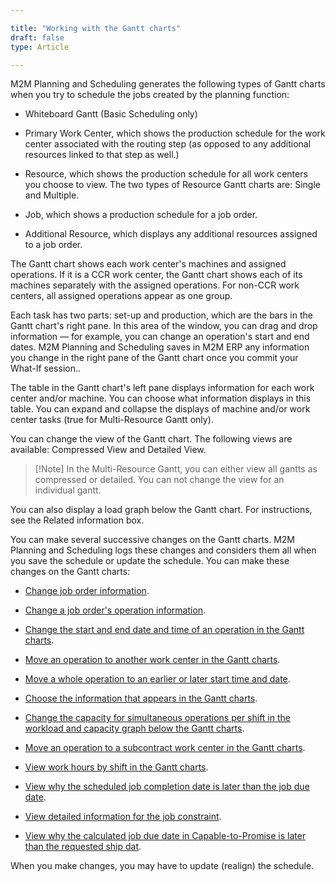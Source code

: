 ```yaml
---

title: "Working with the Gantt charts"
draft: false
type: Article

---
```


M2M Planning and Scheduling generates the following types of Gantt charts when you try to schedule the jobs created by the planning function:

- Whiteboard Gantt (Basic Scheduling only)

- Primary Work Center, which shows the production schedule for the work center associated with the routing step (as opposed to any additional resources linked to that step as well.)

- Resource, which shows the production schedule for all work centers you choose to view. The two types of Resource Gantt charts are: Single and Multiple.

- Job, which shows a production schedule for a job order.

- Additional Resource, which displays any additional resources assigned to a job order.

The Gantt chart shows each work center's machines and assigned operations. If it is a CCR work center, the Gantt chart shows each of its machines separately with the assigned operations. For non-CCR work centers, all assigned operations appear as one group.

Each task has two parts: set-up and production, which are the bars in the Gantt chart's right pane. In this area of the window, you can drag and drop information — for example, you can change an operation's start and end dates. M2M Planning and Scheduling saves in M2M ERP any information you change in the right pane of the Gantt chart once you commit your What-If session..

The table in the Gantt chart's left pane displays information for each work center and/or machine. You can choose what information displays in this table. You can expand and collapse the displays of machine and/or work center tasks (true for Multi-Resource Gantt only).

You can change the view of the Gantt chart. The following views are available: Compressed View and Detailed View.

> [!Note] In the Multi-Resource Gantt, you can either view all gantts as compressed or detailed. You can not change the view for an individual gantt.

You can also display a load graph below the Gantt chart. For instructions, see the Related information box.

You can make several successive changes on the Gantt charts. M2M Planning and Scheduling logs these changes and considers them all when you save the schedule or update the schedule. You can make these changes on the Gantt charts:

- [Change job order information](change-job-order-information.md). 

- [Change a job order's operation information](change-a-job-orders-operation-information.md). 

- [Change the start and end date and time of an operation in the Gantt charts](change-the-start-and-end-date-and-time-of-an-operation-in-the-gantt-charts.md). 

- [Move an operation to another work center in the Gantt charts](move-an-operation-to-another-work-center-in-the-gantt-charts.md). 

- [Move a whole operation to an earlier or later start time and date](move-a-whole-operation-to-an-earlier-or-later-start-time-and-date.md). 

- [Choose the information that appears in the Gantt charts](customize-the-information-that-appears-in-the-gantt-charts.md). 

- [Change the capacity for simultaneous operations per shift in the workload and capacity graph below the Gantt charts](change-the-capacity-for-simultaneous-operations-per-shift-in-the-workload.md).   


- [Move an operation to a subcontract work center in the Gantt charts](move-an-operation-to-a-subcontract-work-center-in-the-gantt-charts.md).   


- [View work hours by shift in the Gantt charts](view-work-hours-by-shift-in-the-gantt-charts.md).   


- [View why the scheduled job completion date is later than the job due date](view-why-the-scheduled-job-completion-date-is-later-than-job-due-date.md). 

- [View detailed information for the job constraint](view-detailed-information-for-the-job-constraint.md). 

- [View why the calculated job due date in Capable-to-Promise is later than the requested ship dat](view-why-the-calculated-job-due-date-in-capable-to-promise-is-later-than-the-requested-ship-date.md). 

When you make changes, you may have to update (realign) the schedule.

​